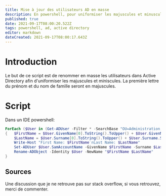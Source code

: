 ```yaml
---
title: Mise à jour des utilisateurs AD en masse
description: En powershell, pour uniformiser les majuscules et minuscules.
published: true
date: 2021-09-17T08:00:20.522Z
tags: powershell, ad, active directory
editor: markdown
dateCreated: 2021-09-17T08:00:17.643Z
---
```


# Introduction

Le but de ce script est de renommer en masse les utilisateurs dans Active Directory afin d'uniformiser les majuscules et miniscules.
La première lettre du prénom et du nom de famille seront en majuscules.


# Script

Dans un IDE powershell:

```powershell
ForEach ($User in (Get-ADUser -Filter * -SearchBase "OU=Administration,OU=COMPANY USER and Group,DC=COMPANY,DC=ch"))
{   $FirstName = $User.GivenName[0].ToString().ToUpper() + $User.GivenName.SubString(1).ToLower()
    $LastName = $User.Surname[0].ToString().ToUpper() + $User.Surname.SubString(1).ToLower()
    Write-Host "First Name: $FirstName`nLast Name: $LastName"
    Set-ADUser $User.SamAccountName -GivenName $FirstName -Surname $LastName -DisplayName "$FirstName $LastName"
    Rename-ADObject -Identity $User -NewName "$FirstName $LastName"
}
```


    
## Sources
Une discussion que je ne retrouve pas sur stack overflow, si vous retrouvez, merci de commenter.